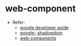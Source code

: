 # web-component

* Refer:
    *  [google developer guide](https://developers.google.com/web/fundamentals/web-components/customelements)
    *  [google- shadowdom](https://developers.google.com/web/fundamentals/web-components/shadowdom)
    *  [web-components](https://developer.mozilla.org/en-US/docs/Web/Web_Components)
